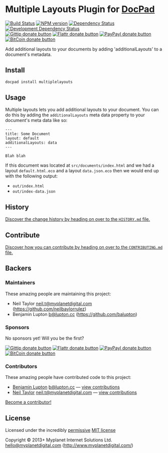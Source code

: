 # Multiple Layouts Plugin for [DocPad](http://docpad.org)

<!-- BADGES/ -->

[![Build Status](http://img.shields.io/travis-ci/docpad/docpad-plugin-multiplelayouts.png?branch=master)](http://travis-ci.org/docpad/docpad-plugin-multiplelayouts "Check this project's build status on TravisCI")
[![NPM version](http://badge.fury.io/js/docpad-plugin-multiplelayouts.png)](https://npmjs.org/package/docpad-plugin-multiplelayouts "View this project on NPM")
[![Dependency Status](https://david-dm.org/docpad/docpad-plugin-multiplelayouts.png?theme=shields.io)](https://david-dm.org/docpad/docpad-plugin-multiplelayouts)
[![Development Dependency Status](https://david-dm.org/docpad/docpad-plugin-multiplelayouts/dev-status.png?theme=shields.io)](https://david-dm.org/docpad/docpad-plugin-multiplelayouts#info=devDependencies)<br/>
[![Gittip donate button](http://img.shields.io/gittip/docpad.png)](https://www.gittip.com/docpad/ "Donate weekly to this project using Gittip")
[![Flattr donate button](http://img.shields.io/flattr/donate.png?color=yellow)](http://flattr.com/thing/344188/balupton-on-Flattr "Donate monthly to this project using Flattr")
[![PayPayl donate button](http://img.shields.io/paypal/donate.png?color=yellow)](https://www.paypal.com/cgi-bin/webscr?cmd=_s-xclick&hosted_button_id=QB8GQPZAH84N6 "Donate once-off to this project using Paypal")
[![BitCoin donate button](http://img.shields.io/bitcoin/donate.png?color=yellow)](https://coinbase.com/checkouts/9ef59f5479eec1d97d63382c9ebcb93a "Donate once-off to this project using BitCoin")

<!-- /BADGES -->


Add additional layouts to your documents by adding 'additionalLayouts' to a document's metadata. 


## Install

``` bash
docpad install multiplelayouts
```


## Usage
Multiple layouts lets you add additional layouts to your document. You can do this by adding the `additionalLayouts` meta data property to your document's meta data like so:

```
---
title: Some Document
layout: default
additionalLayouts: data
---

Blah blah
```

If this document was located at `src/documents/index.html` and we had a layout `default.html.eco` and a layout `data.json.eco` then we would end up with the following output:

- `out/index.html`
- `out/index-data.json`


<!-- HISTORY/ -->

## History
[Discover the change history by heading on over to the `HISTORY.md` file.](https://github.com/docpad/docpad-plugin-multiplelayouts/blob/master/HISTORY.md#files)

<!-- /HISTORY -->


<!-- CONTRIBUTE/ -->

## Contribute

[Discover how you can contribute by heading on over to the `CONTRIBUTING.md` file.](https://github.com/docpad/docpad-plugin-multiplelayouts/blob/master/CONTRIBUTING.md#files)

<!-- /CONTRIBUTE -->


<!-- BACKERS/ -->

## Backers

### Maintainers

These amazing people are maintaining this project:

- Neil Taylor <neil.t@myplanetdigital.com> (https://github.com/neilbaylorrulez)
- Benjamin Lupton <b@lupton.cc> (https://github.com/balupton)

### Sponsors

No sponsors yet! Will you be the first?

[![Gittip donate button](http://img.shields.io/gittip/docpad.png)](https://www.gittip.com/docpad/ "Donate weekly to this project using Gittip")
[![Flattr donate button](http://img.shields.io/flattr/donate.png?color=yellow)](http://flattr.com/thing/344188/balupton-on-Flattr "Donate monthly to this project using Flattr")
[![PayPayl donate button](http://img.shields.io/paypal/donate.png?color=yellow)](https://www.paypal.com/cgi-bin/webscr?cmd=_s-xclick&hosted_button_id=QB8GQPZAH84N6 "Donate once-off to this project using Paypal")
[![BitCoin donate button](http://img.shields.io/bitcoin/donate.png?color=yellow)](https://coinbase.com/checkouts/9ef59f5479eec1d97d63382c9ebcb93a "Donate once-off to this project using BitCoin")

### Contributors

These amazing people have contributed code to this project:

- [Benjamin Lupton](https://github.com/balupton) <b@lupton.cc> — [view contributions](https://github.com/docpad/docpad-plugin-multiplelayouts/commits?author=balupton)
- [Neil Taylor](https://github.com/neilbaylorrulez) <neil.t@myplanetdigital.com> — [view contributions](https://github.com/docpad/docpad-plugin-multiplelayouts/commits?author=neilbaylorrulez)

[Become a contributor!](https://github.com/docpad/docpad-plugin-multiplelayouts/blob/master/CONTRIBUTING.md#files)

<!-- /BACKERS -->


<!-- LICENSE/ -->

## License

Licensed under the incredibly [permissive](http://en.wikipedia.org/wiki/Permissive_free_software_licence) [MIT license](http://creativecommons.org/licenses/MIT/)

Copyright &copy; 2013+ Myplanet Internet Solutions Ltd. <hello@myplanetdigital.com> (http://www.myplanetdigital.com/)

<!-- /LICENSE -->


